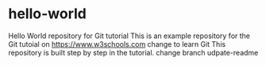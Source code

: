 # hello-world
Hello World repository for Git tutorial
This is an example repository for the Git tutoial on https://www.w3schools.com
change to learn Git
This repository is built step by step in the tutorial.
change branch udpate-readme

